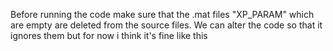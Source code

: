 Before running the code make sure that the .mat files "XP_PARAM" which are empty are deleted from the source files. We can alter the code so that it ignores them but for now i think it's fine like this

